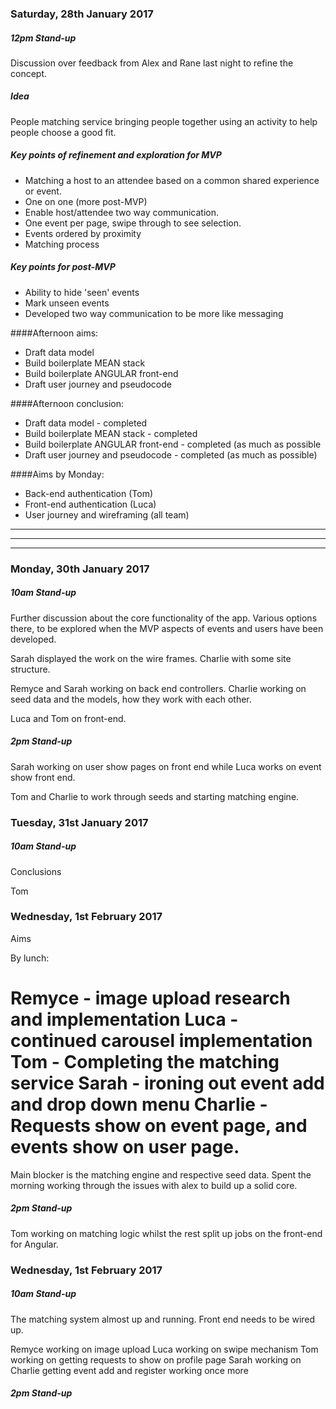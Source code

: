 ### Saturday, 28th January 2017

##### **12pm Stand-up**

Discussion over feedback from Alex and Rane last night to refine the concept.

##### Idea

People matching service bringing people together using an activity to help people choose a good fit.

##### Key points of refinement and exploration for MVP


* Matching a host to an attendee based on a common shared experience or event.
* One on one (more post-MVP)
* Enable host/attendee two way communication.
* One event per page, swipe through to see selection.
* Events ordered by proximity
* Matching process


##### Key points for post-MVP

* Ability to hide 'seen' events
* Mark unseen events
* Developed two way communication to be more like messaging

####Afternoon aims:

* Draft data model
* Build boilerplate MEAN stack
* Build boilerplate ANGULAR front-end
* Draft user journey and pseudocode

####Afternoon conclusion:

* Draft data model - completed
* Build boilerplate MEAN stack - completed
* Build boilerplate ANGULAR front-end - completed (as much as possible
* Draft user journey and pseudocode - completed (as much as possible)

####Aims by Monday:

* Back-end authentication (Tom)
* Front-end authentication (Luca)
* User journey and wireframing (all team)

- - - - - - - -
- - - - - - - -
- - - - - - - -


### Monday, 30th January 2017

##### **10am Stand-up**

Further discussion about the core functionality of the app. Various options there, to be explored when the MVP aspects of events and users have been developed.

Sarah displayed the work on the wire frames. Charlie with some site structure.

Remyce and Sarah working on back end controllers.
Charlie working on seed data and the models, how they work with each other.

Luca and Tom on front-end.

##### **2pm Stand-up**

Sarah working on user show pages on front end while Luca works on event show front end.

Tom and Charlie to work through seeds and starting matching engine.

### Tuesday, 31st January 2017

##### **10am Stand-up**

Conclusions

Tom

### Wednesday, 1st February 2017

Aims

By lunch:

Remyce - image upload research and implementation
Luca - continued carousel implementation
Tom - Completing the matching service
Sarah - ironing out event add and drop down menu
Charlie - Requests show on event page, and events show on user page.
=======
Main blocker is the matching engine and respective seed data. Spent the morning working through the issues with alex to build up a solid core.

##### **2pm Stand-up**

Tom working on matching logic whilst the rest split up jobs on the front-end for Angular.

### Wednesday, 1st February 2017

##### **10am Stand-up**

The matching system almost up and running. Front end needs to be wired up.

Remyce working on image upload
Luca working on swipe mechanism
Tom working on getting requests to show on profile page
Sarah working on
Charlie getting event add and register working once more

##### **2pm Stand-up**
